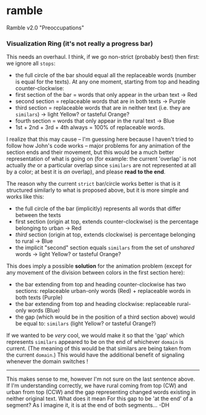 # ramble
Ramble v2.0 "Preoccupations"

### Visualization Ring (it's not really a progress bar)

This needs an overhaul. I think, if we go non-strict (probably best) then first: we ignore all `stops`:
- the full circle of the bar should equal all the replaceable words (number is equal for the texts). At any one moment, starting from top and heading counter-clockwise:
- first section of the bar = words that only appear in the urban text -> Red
- second section = replaceable words that are in both texts -> Purple
- third section = replaceable words that are in neither text (i.e. they are `similars`) -> light Yellow? or tasteful Orange?
- fourth section = words that only appear in the rural text -> Blue
- 1st + 2nd + 3rd + 4th always = 100% of replaceable words.

I realize that this may cause – I'm guessing here because I haven't tried to follow how John's code works – major problems for any animation of the section ends and their movement, but this would be a much better representation of what is going on (for example: the current 'overlap' is not actually *the* or a particular overlap since `similars` are not represented at all by a color; at best it is *an* overlap), and please **read to the end**.

The reason why the current `strict` bar/circle works better is that is it structured similarly to what is proposed above, but it is more simple and works like this:
- the full circle of the bar (implicitly) represents all words that differ between the texts
- first section (origin at top, extends counter-clockwise) is the percentage belonging to urban -> Red
- *third* section (origin at top, extends clockwise) is percentage belonging to rural -> Blue
- the implicit "second" section equals `similars` from the set of *unshared* words -> light Yellow? or tasteful Orange?

This does imply a possible **solution** for the animation problem (except for any movement of the division between colors in the first section here):
- the bar extending from top and heading counter-clockwise has two sections: replaceable urban-only words (Red) + replaceable words in both texts (Purple)
- the bar extending from top and heading clockwise: replaceable rural-only words (Blue)
- the gap (which would be in the position of a third section above) would be equal to: `similars` (light Yellow? or tasteful Orange?)

If we wanted to be *very* cool, we would make it so that the 'gap' which represents `similars` appeared to be on the end of whichever `domain` is current. (The meaning of this would be that similars are being taken from the current `domain`.) This would have the additional benefit of signaling whenever the domain switches !

-----------------
This makes sense to me, however I'm not sure on the last sentence above. If I'm understanding correctly, we have rural coming from top (CW) and urban from top (CCW) and the gap representing changed words existing in neither original text. What does it mean For this gap to be 'at the end' of a segment? As I imagine it, it is at the end of both segments... -DH
